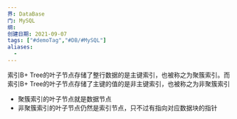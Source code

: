 ```yaml
---
界: DataBase
门: MySQL
纲: 
创建日期: 2021-09-07
tags: ["#demoTag","#DB/#MySQL"]
aliases:
  - 
---
```


索引B+ Tree的叶子节点存储了整行数据的是主键索引，也被称之为聚簇索引。而索引B+ Tree的叶子节点存储了主键的值的是非主键索引，也被称之为非聚簇索引

-   聚簇索引的叶子节点就是数据节点
-   非聚簇索引的叶子节点仍然是索引节点，只不过有指向对应数据块的指针